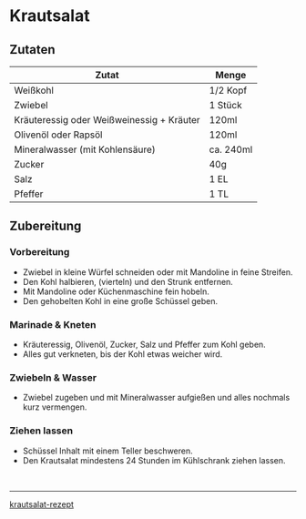 # Krautsalat

## Zutaten

| Zutat | Menge |
|---|---|
| Weißkohl | 1/2 Kopf |
| Zwiebel | 1 Stück |
| Kräuteressig oder Weißweinessig + Kräuter | 120ml |
| Olivenöl oder Rapsöl | 120ml |
| Mineralwasser (mit Kohlensäure) | ca. 240ml |
| Zucker | 40g |
| Salz | 1 EL |
| Pfeffer | 1 TL |

## Zubereitung

### Vorbereitung
- Zwiebel in kleine Würfel schneiden oder mit Mandoline in feine Streifen.
- Den Kohl halbieren, (vierteln) und den Strunk entfernen.
- Mit Mandoline oder Küchenmaschine fein hobeln.
- Den gehobelten Kohl in eine große Schüssel geben.

### Marinade & Kneten
- Kräuteressig, Olivenöl, Zucker, Salz und Pfeffer zum Kohl geben.
- Alles gut verkneten, bis der Kohl etwas weicher wird.

### Zwiebeln & Wasser
- Zwiebel zugeben und mit Mineralwasser aufgießen und alles nochmals kurz vermengen.

### Ziehen lassen
- Schüssel Inhalt mit einem Teller beschweren.
- Den Krautsalat mindestens 24 Stunden im Kühlschrank ziehen lassen.

<br>

---

[krautsalat-rezept](https://biancazapatka.com/de/krautsalat-rezept/)